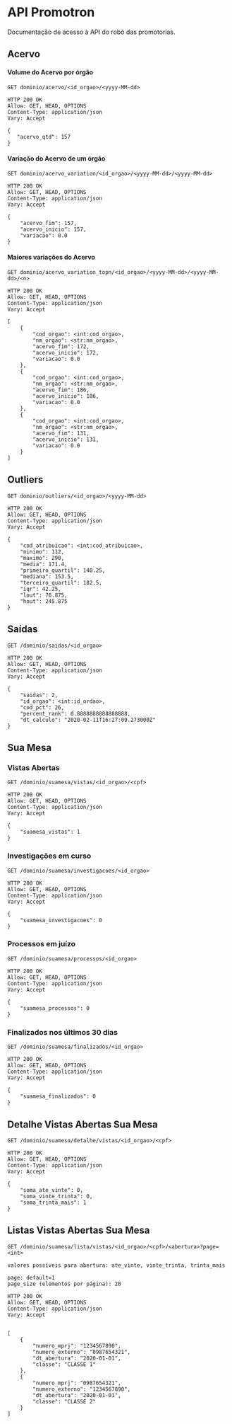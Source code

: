 # API Promotron

Documentação de acesso à API do robô das promotorias.

## Acervo

#### Volume do Acervo por órgão

```
GET dominio/acervo/<id_orgao>/<yyyy-MM-dd>
 ```

 ```
HTTP 200 OK
Allow: GET, HEAD, OPTIONS
Content-Type: application/json
Vary: Accept

{
    "acervo_qtd": 157
}
 ```

#### Variação do Acervo de um órgão


```
GET dominio/acervo_variation/<id_orgao>/<yyyy-MM-dd>/<yyyy-MM-dd>
```

```
HTTP 200 OK
Allow: GET, HEAD, OPTIONS
Content-Type: application/json
Vary: Accept

{
    "acervo_fim": 157,
    "acervo_inicio": 157,
    "variacao": 0.0
}
```

#### Maiores variações do Acervo

```
GET dominio/acervo_variation_topn/<id_orgao>/<yyyy-MM-dd>/<yyyy-MM-dd>/<n>
```

```
HTTP 200 OK
Allow: GET, HEAD, OPTIONS
Content-Type: application/json
Vary: Accept

[
    {
        "cod_orgao": <int:cod_orgao>,
        "nm_orgao": <str:nm_orgao>,
        "acervo_fim": 172,
        "acervo_inicio": 172,
        "variacao": 0.0
    },
    {
        "cod_orgao": <int:cod_orgao>,
        "nm_orgao": <str:nm_orgao>,
        "acervo_fim": 186,
        "acervo_inicio": 186,
        "variacao": 0.0
    },
    {
        "cod_orgao": <int:cod_orgao>,
        "nm_orgao": <str:nm_orgao>,
        "acervo_fim": 131,
        "acervo_inicio": 131,
        "variacao": 0.0
    }
]
```

## Outliers

```
GET dominio/outliers/<id_orgao>/<yyyy-MM-dd>
```

```
HTTP 200 OK
Allow: GET, HEAD, OPTIONS
Content-Type: application/json
Vary: Accept

{
    "cod_atribuicao": <int:cod_atribuicao>,
    "minimo": 112,
    "maximo": 290,
    "media": 171.4,
    "primeiro_quartil": 140.25,
    "mediana": 153.5,
    "terceiro_quartil": 182.5,
    "iqr": 42.25,
    "lout": 76.875,
    "hout": 245.875
}
```


## Saídas
```
GET /dominio/saidas/<id_orgao>
```


```
HTTP 200 OK
Allow: GET, HEAD, OPTIONS
Content-Type: application/json
Vary: Accept

{
    "saidas": 2,
    "id_orgao": <int:id_ordao>,
    "cod_pct": 26,
    "percent_rank": 0.8888888888888888,
    "dt_calculo": "2020-02-11T16:27:09.273000Z"
}
 ```

## Sua Mesa

### Vistas Abertas

```
GET /dominio/suamesa/vistas/<id_orgao>/<cpf>
```

```
HTTP 200 OK
Allow: GET, HEAD, OPTIONS
Content-Type: application/json
Vary: Accept

{
    "suamesa_vistas": 1
}
```

### Investigações em curso

```
GET /dominio/suamesa/investigacoes/<id_orgao>
```

```
HTTP 200 OK
Allow: GET, HEAD, OPTIONS
Content-Type: application/json
Vary: Accept

{
    "suamesa_investigacoes": 0
}
```

### Processos em juízo

```
GET /dominio/suamesa/processos/<id_orgao>
```

```
HTTP 200 OK
Allow: GET, HEAD, OPTIONS
Content-Type: application/json
Vary: Accept

{
    "suamesa_processos": 0
}
```

### Finalizados nos últimos 30 dias

```
GET /dominio/suamesa/finalizados/<id_orgao>
```

```
HTTP 200 OK
Allow: GET, HEAD, OPTIONS
Content-Type: application/json
Vary: Accept

{
    "suamesa_finalizados": 0
}
```


## Detalhe Vistas Abertas Sua Mesa

```
GET /dominio/suamesa/detalhe/vistas/<id_orgao>/<cpf>
```

```
HTTP 200 OK
Allow: GET, HEAD, OPTIONS
Content-Type: application/json
Vary: Accept

{
    "soma_ate_vinte": 0,
    "soma_vinte_trinta": 0,
    "soma_trinta_mais": 1
}
```

## Listas Vistas Abertas Sua Mesa

```
GET /dominio/suamesa/lista/vistas/<id_orgao>/<cpf>/<abertura>?page=<int>

valores possíveis para abertura: ate_vinte, vinte_trinta, trinta_mais

page: default=1
page_size (elementos por página): 20
```

```
HTTP 200 OK
Allow: GET, HEAD, OPTIONS
Content-Type: application/json
Vary: Accept


[
    {
        "numero_mprj": "1234567890",
        "numero_externo": "0987654321",
        "dt_abertura": "2020-01-01",
        "classe": "CLASSE 1"
    },
    {
        "numero_mprj": "0987654321",
        "numero_externo": "1234567890",
        "dt_abertura": "2020-01-01",
        "classe": "CLASSE 2"
    }
]
```
